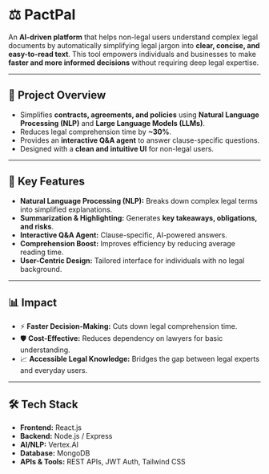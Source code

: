# ⚖️ PactPal  

An **AI-driven platform** that helps non-legal users understand complex legal documents by automatically simplifying legal jargon into **clear, concise, and easy-to-read text**. This tool empowers individuals and businesses to make **faster and more informed decisions** without requiring deep legal expertise.  

---

## 🚀 Project Overview  

- Simplifies **contracts, agreements, and policies** using **Natural Language Processing (NLP)** and **Large Language Models (LLMs)**.  
- Reduces legal comprehension time by **~30%**.  
- Provides an **interactive Q&A agent** to answer clause-specific questions.  
- Designed with a **clean and intuitive UI** for non-legal users.  

---

## 🔑 Key Features  

- **Natural Language Processing (NLP):** Breaks down complex legal terms into simplified explanations.  
- **Summarization & Highlighting:** Generates **key takeaways, obligations, and risks**.  
- **Interactive Q&A Agent:** Clause-specific, AI-powered answers.  
- **Comprehension Boost:** Improves efficiency by reducing average reading time.  
- **User-Centric Design:** Tailored interface for individuals with no legal background.  

---

## 📊 Impact  

- ⚡ **Faster Decision-Making:** Cuts down legal comprehension time.  
- 🛡️ **Cost-Effective:** Reduces dependency on lawyers for basic understanding.  
- 📈 **Accessible Legal Knowledge:** Bridges the gap between legal experts and everyday users.  

---

## 🛠️ Tech Stack  

- **Frontend:** React.js  
- **Backend:** Node.js / Express  
- **AI/NLP:** Vertex.AI  
- **Database:** MongoDB  
- **APIs & Tools:** REST APIs, JWT Auth, Tailwind CSS 
